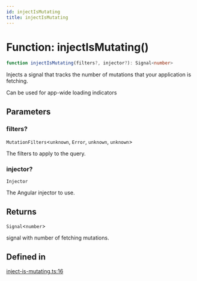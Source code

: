 ```yaml
---
id: injectIsMutating
title: injectIsMutating
---
```


# Function: injectIsMutating()

```ts
function injectIsMutating(filters?, injector?): Signal<number>
```

Injects a signal that tracks the number of mutations that your application is fetching.

Can be used for app-wide loading indicators

## Parameters

### filters?

`MutationFilters`\<`unknown`, `Error`, `unknown`, `unknown`\>

The filters to apply to the query.

### injector?

`Injector`

The Angular injector to use.

## Returns

`Signal`\<`number`\>

signal with number of fetching mutations.

## Defined in

[inject-is-mutating.ts:16](https://github.com/TanStack/query/blob/main/packages/angular-query-experimental/src/inject-is-mutating.ts#L16)
